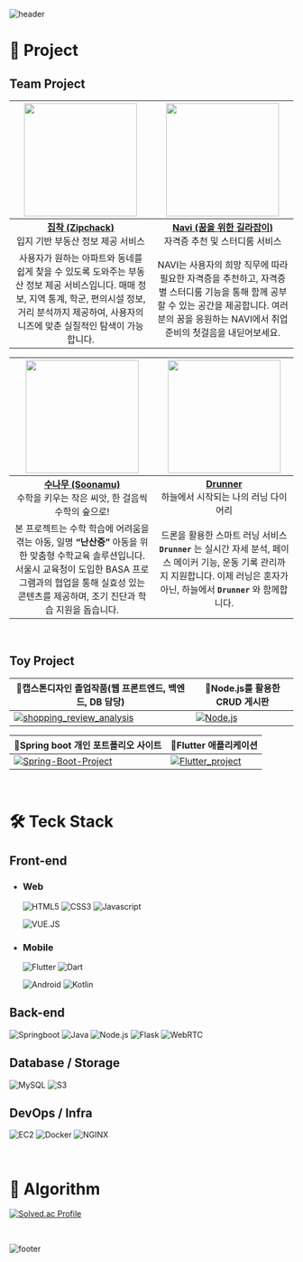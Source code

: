 ![header](https://capsule-render.vercel.app/api?type=waving&height=200&text=박해구's%20Github&fontAlign=70&fontColor=FFFFFF&fontSize=45&fontAlignY=40&color=gradient&customColorList=20)

# 🚀 Project

## Team Project

|                                               <a href="https://github.com/zipchack" target="_blank"><img src="https://github.com/zipchack.png" width="200"/></a>                                                |                                        <a href="https://github.com/AEOB-NAVI" target="_blank"><img src="https://github.com/AEOB-NAVI.png" width="200"/></a>                                        |
| :-------------------------------------------------------------------------------------------------------------------------------------------------------------------------------------------------------------: | :------------------------------------------------------------------------------------------------------------------------------------------------------------------------------------------------: |
|                                                             **[집착 (Zipchack)](https://github.com/zipchack)**<br>입지 기반 부동산 정보 제공 서비스                                                             |                                                  **[Navi (꿈을 위한 길라잡이)](https://github.com/AEOB-NAVI)**<br>자격증 추천 및 스터디룸 서비스                                                   |
| 사용자가 원하는 아파트와 동네를 쉽게 찾을 수 있도록 도와주는 부동산 정보 제공 서비스입니다. 매매 정보, 지역 통계, 학군, 편의시설 정보, 거리 분석까지 제공하여, 사용자의 니즈에 맞춘 실질적인 탐색이 가능합니다. | NAVI는 사용자의 희망 직무에 따라 필요한 자격증을 추천하고, 자격증별 스터디룸 기능을 통해 함께 공부할 수 있는 공간을 제공합니다. 여러분의 꿈을 응원하는 NAVI에서 취업 준비의 첫걸음을 내딛어보세요. |

|                                                     <a href="https://github.com/A309nansan" target="_blank"><img src="https://github.com/A309nansan.png" width="200"/></a>                                                      |                             <a href="https://github.com/Drunner-drone" target="_blank"><img src="https://github.com/Drunner-drone.png" width="200"/></a>                              |
| :-----------------------------------------------------------------------------------------------------------------------------------------------------------------------------------------------------------------------------: | :-----------------------------------------------------------------------------------------------------------------------------------------------------------------------------------: |
|                                                           **[수나무 (Soonamu)](https://github.com/A309nansan)**<br>수학을 키우는 작은 씨앗, 한 걸음씩 수학의 숲으로!                                                            |                                                **[Drunner](https://github.com/Drunner-drone)**<br>하늘에서 시작되는 나의 러닝 다이어리                                                |
| 본 프로젝트는 수학 학습에 어려움을 겪는 아동, 일명 **“난산증”** 아동을 위한 맞춤형 수학교육 솔루션입니다. 서울시 교육청이 도입한 BASA 프로그램과의 협업을 통해 실효성 있는 콘텐츠를 제공하며, 조기 진단과 학습 지원을 돕습니다. | 드론을 활용한 스마트 러닝 서비스 **`Drunner`** 는 실시간 자세 분석, 페이스 메이커 기능, 운동 기록 관리까지 지원합니다. 이제 러닝은 혼자가 아닌, 하늘에서 **`Drunner`** 와 함께합니다. |

<br />

## Toy Project

| 🔸캡스톤디자인 졸업작품(웹 프론트엔드, 백엔드, DB 담당)                                                                                                                                                                                                             | 🔸Node.js를 활용한 CRUD 게시판                                                                                                                                                                               |
| ------------------------------------------------------------------------------------------------------------------------------------------------------------------------------------------------------------------------------------------------------------------- | ------------------------------------------------------------------------------------------------------------------------------------------------------------------------------------------------------------ |
| [![shopping_review_analysis](https://github-readme-stats.vercel.app/api/pin/?username=hkPark0616&repo=shopping_review_analysis&title_color=ffffff&text_color=c9cacc&icon_color=2bbc8a&bg_color=1d1f21)](https://github.com/KIMHYUNSOO1999/shopping_review_analysis) | [![Node.js](https://github-readme-stats.vercel.app/api/pin/?username=hkPark0616&repo=Node.js&title_color=ffffff&text_color=c9cacc&icon_color=2bbc8a&bg_color=1d1f21)](https://github.com/hkPark0616/Node.js) |

| 🔸Spring boot 개인 포트폴리오 사이트                                                                                                                                                                                                             | 🔸Flutter 애플리케이션                                                                                                                                                                                                               |
| ------------------------------------------------------------------------------------------------------------------------------------------------------------------------------------------------------------------------------------------------ | ------------------------------------------------------------------------------------------------------------------------------------------------------------------------------------------------------------------------------------ |
| [![Spring-Boot-Project](https://github-readme-stats.vercel.app/api/pin/?username=hkPark0616&repo=Spring-Boot-Project&title_color=ffffff&text_color=c9cacc&icon_color=2bbc8a&bg_color=1d1f21)](https://github.com/hkPark0616/Spring-Boot-Project) | [![Flutter_project](https://github-readme-stats.vercel.app/api/pin/?username=hkPark0616&repo=Flutter_project&title_color=ffffff&text_color=c9cacc&icon_color=2bbc8a&bg_color=1d1f21)](https://github.com/hkPark0616/Flutter_project) |

<br />

# 🛠️ Teck Stack

## Front-end

- ### Web

  ![HTML5](https://img.shields.io/badge/HTML5-E34F26?style=for-the-badge&logo=HTML5&logoColor=white)
  ![CSS3](https://img.shields.io/badge/CSS3-1572B6?style=for-the-badge&logo=CSS3&logoColor=white)
  ![Javascript](https://img.shields.io/badge/Javascript-F7DF1E?style=for-the-badge&logo=Javascript&logoColor=white)

  ![VUE.JS](https://img.shields.io/badge/Vue.js-35495E?style=for-the-badge&logo=vuedotjs&logoColor=4FC08D)

- ### Mobile

  ![Flutter](https://img.shields.io/badge/Flutter-02569B?style=for-the-badge&logo=Flutter&logoColor=white)
  ![Dart](https://img.shields.io/badge/Dart-0175C2?style=for-the-badge&logo=Dart&logoColor=white)

  ![Android](https://img.shields.io/badge/Android-3DDC84?style=for-the-badge&logo=Android&logoColor=white)
  ![Kotlin](https://img.shields.io/badge/Kotlin-7F52FF?style=for-the-badge&logo=Kotlin&logoColor=white)

## Back-end

![Springboot](https://img.shields.io/badge/SpringBoot-success?style=for-the-badge&logo=Spring&logoColor=white)
![Java](https://img.shields.io/badge/Java-ED8B00?style=for-the-badge&logo=openjdk&logoColor=white)
![Node.js](https://img.shields.io/badge/Nodejs-339933?style=for-the-badge&logo=Node.js&logoColor=white)
![Flask](https://img.shields.io/badge/Flask-000000?style=for-the-badge&logo=Flask&logoColor=white)
![WebRTC](https://img.shields.io/badge/WebRTC-333333?style=for-the-badge&logo=webrtc&logoColor=white)

## Database / Storage

![MySQL](https://img.shields.io/badge/MySQL-4479A1?style=for-the-badge&logo=MySQL&logoColor=white)
![S3](https://img.shields.io/badge/AWS_S3-569A31?logo=amazons3&logoColor=fff&style=for-the-badge)

## DevOps / Infra

![EC2](https://img.shields.io/badge/AWS_EC2-FF9900?style=for-the-badge&logo=amazonec2&logoColor=white)
![Docker](https://img.shields.io/badge/docker-257bd6?style=for-the-badge&logo=docker&logoColor=white)
![NGINX](https://img.shields.io/badge/Nginx-009639?logo=nginx&logoColor=white&style=for-the-badge)

<br />

# 🌟 Algorithm

[![Solved.ac Profile](http://mazassumnida.wtf/api/generate_badge?boj=qkrgorn3617)](https://solved.ac/qkrgorn3617)

<br />

![footer](https://capsule-render.vercel.app/api?section=footer&type=waving&height=200&fontAlign=70&fontColor=FFFFFF&fontSize=45&fontAlignY=40&color=gradient&customColorList=20)
